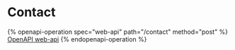 # Contact

{% openapi-operation spec="web-api" path="/contact" method="post" %}
[OpenAPI web-api](https://raw.githubusercontent.com/Ethernal-Tech/apex-bridge/refs/heads/skyline-docs/docs/web-api/swagger.yaml)
{% endopenapi-operation %}
